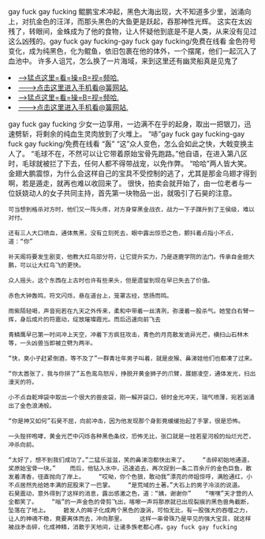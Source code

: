 gay fuck gay fucking    鲲鹏宝术冲起，黑色大海出现，大不知道多少里，汹涌向上，对抗金色的汪洋，而那头黑色的大鱼更是跃起，吞那神性光辉。    这实在太凶残了，转眼间，金蛛成为了他的食物，让人怀疑他到底是不是人类，从来没有见过这么凶残的。gay fuck gay fucking-gay fuck gay fucking/免费在线看    金色符号变化，成为纯黑色，化为鲲鱼，依旧包裹在他的体外，一个摆尾，他们一起沉入了血池中。    许多人诅咒，怎么换了一片海域，来到这里还有幽灵船真是见鬼了

<li><a href="http://ymqfhh415.sg925.xyz/#md_1026">-->猛点这里=看=操=B=视=频哈.</a></li>
<li><a href="http://ymqfhh415.sg925.xyz/#md_1026">--->点击这里进入手机看@簧网站.</a></li>





<li><a href="http://ymqfhh415.sg925.xyz/#md_1026">-->猛点这里=看=操=B=视=频哈.</a></li>
<li><a href="http://ymqfhh415.sg925.xyz/#md_1026">--->点击这里进入手机看@簧网站.</a></li>



gay fuck gay fucking    少女一边享用，一边满不在乎的起身，取出一把银刀，迅速劈斩，将剩余的纯血生灵肉放到了火堆上。    “哧”gay fuck gay fucking-gay fuck gay fucking/免费在线看    “轰”
    “这”众人变色，怎么会如此之快，大戟变换主人了。    “毛球不在，不然可以让它带着原始宝骨先跑路。”他自语，在进入第八区时，毛球就被拦了下去，任何人都不得带战宠，以免作弊。    “哈哈”两人皆大笑。    金翅大鹏震惊，为什么会这样自己的宝具不受控制的逃了，尤其是那金乌翅才得到啊，若是遁走，就再也难以收回来了。    很快，拍卖会就开始了，由一位老者与一位妖娆动人的女子共同主持，首先第一块物品一出，就吸引了石昊的注意。

    可当想到格杀对方时，他们又一阵头疼，对方身穿黑金战衣，战力一下子蹿升到了王侯级，难以对付。

    还有三人大口喷血，通体焦黑，没有立刻死去，眼中露出惊恐之色，颤抖着点指小不点，道：“你”

    补天阁将要发生剧变，他教大红鸟部分符，让它提升实力，乃是逐鹿学院的法门。传承自金翅大鹏，可以让大红鸟飞的更快。

    众人摇头，这个东西在上古时也许有些来头，但是遗留到现在早已失去了价值。

    赤色大钟轰鸣，符文闪烁，悬在道台上，笼罩古经，悠扬而鸣。

    雨紫陌轻喝，声音宛若在九天之外传来，柔和中带着一丝清冽，弥漫着一股杀气。她莹白右臂一挥，身后成片的符震动，绽放璀璨霞光。而后迅速向前飞去

    青鳞鹰早已第一时间冲上天空，冲着下方疯狂攻击，青色的月亮散发诡异光芒，横扫山石林木等，一头凶兽当即被立劈为两半。

    “快，臭小子赶紧倒酒，等不及了”一群青壮年男子叫着，就是皮猴、鼻涕娃他们也都凑了过来。

    “你太嚣张了，我与你拼了”五色鸾鸟怒斥，挣脱开黄金狮子的爪臂，展翅凌空，通体发光，扫出漫天的符。

    小不点自乾坤袋中取出一个很大的兽皮袋，刚一解开袋口，顿时金光冲天，瑞气喷薄，宛若汹涌出了金色浪涛般。

    “你是神又如何”石昊不屈，向前冲击，因为他发现那个身影竟缓缓抬起了手掌，很是恐怖。

    一头狴犴咆哮，黄金光芒中闪烁各种黑色条纹，恐怖无比，张口就是一挂若星河般的灿烂光芒，冲杀向前。

    “太好了，想不到我们成功了。”二猛乐滋滋，笑的鼻涕泡都快出来了。    “击碎初始地通道，奖原始宝骨一块。”    而后，他钻入水中，迅速追去，再次捉到一条二百余斤的金色巨鱼，散发着清香，径直抛向了岸上。    “哎呦，你个色狼，敢动我”漂亮的师姐惊呼，满脸通红，小不点居然先给她丰满的屁股来了一巴掌。    “是荒域的土著。”大石上的男子冷淡的说道。    石昊震动，意外得到了这样的消息，露出感激之色，道：“姨，谢谢你”    “嘿嘿”天才营的人全都笑了。    “嗡”的一声金色的骨剪飞出，喀嚓一声将那原就已出现裂痕的黑色兽角截断，坠落在了地上。    碧发人的眸子化成两个黑色的漩涡，可怕无比，有一股强大的吞噬之力，让人的神魂不稳，竟要离体而去，冲向那里。    这样一串骨珠乃是罕见的强大宝具，就这样被战矛击碎，化成神精，消散于天地间，让诸多族老都心疼。gay fuck gay fucking
